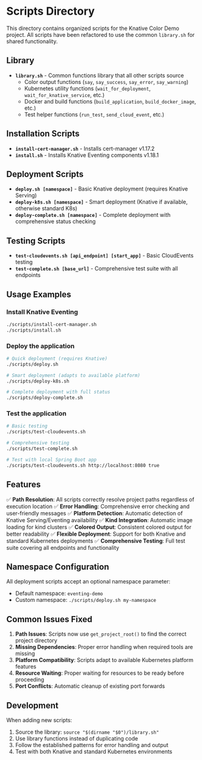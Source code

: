 # Scripts Directory

This directory contains organized scripts for the Knative Color Demo project. All scripts have been refactored to use the common `library.sh` for shared functionality.

## Library

- **`library.sh`** - Common functions library that all other scripts source
  - Color output functions (`say`, `say_success`, `say_error`, `say_warning`)
  - Kubernetes utility functions (`wait_for_deployment`, `wait_for_knative_service`, etc.)
  - Docker and build functions (`build_application`, `build_docker_image`, etc.)
  - Test helper functions (`run_test`, `send_cloud_event`, etc.)

## Installation Scripts

- **`install-cert-manager.sh`** - Installs cert-manager v1.17.2
- **`install.sh`** - Installs Knative Eventing components v1.18.1

## Deployment Scripts

- **`deploy.sh [namespace]`** - Basic Knative deployment (requires Knative Serving)
- **`deploy-k8s.sh [namespace]`** - Smart deployment (Knative if available, otherwise standard K8s)
- **`deploy-complete.sh [namespace]`** - Complete deployment with comprehensive status checking

## Testing Scripts

- **`test-cloudevents.sh [api_endpoint] [start_app]`** - Basic CloudEvents testing
- **`test-complete.sh [base_url]`** - Comprehensive test suite with all endpoints

## Usage Examples

### Install Knative Eventing
```bash
./scripts/install-cert-manager.sh
./scripts/install.sh
```

### Deploy the application
```bash
# Quick deployment (requires Knative)
./scripts/deploy.sh

# Smart deployment (adapts to available platform)
./scripts/deploy-k8s.sh

# Complete deployment with full status
./scripts/deploy-complete.sh
```

### Test the application
```bash
# Basic testing
./scripts/test-cloudevents.sh

# Comprehensive testing
./scripts/test-complete.sh

# Test with local Spring Boot app
./scripts/test-cloudevents.sh http://localhost:8080 true
```

## Features

✅ **Path Resolution**: All scripts correctly resolve project paths regardless of execution location
✅ **Error Handling**: Comprehensive error checking and user-friendly messages
✅ **Platform Detection**: Automatic detection of Knative Serving/Eventing availability
✅ **Kind Integration**: Automatic image loading for kind clusters
✅ **Colored Output**: Consistent colored output for better readability
✅ **Flexible Deployment**: Support for both Knative and standard Kubernetes deployments
✅ **Comprehensive Testing**: Full test suite covering all endpoints and functionality

## Namespace Configuration

All deployment scripts accept an optional namespace parameter:
- Default namespace: `eventing-demo`
- Custom namespace: `./scripts/deploy.sh my-namespace`

## Common Issues Fixed

1. **Path Issues**: Scripts now use `get_project_root()` to find the correct project directory
2. **Missing Dependencies**: Proper error handling when required tools are missing
3. **Platform Compatibility**: Scripts adapt to available Kubernetes platform features
4. **Resource Waiting**: Proper waiting for resources to be ready before proceeding
5. **Port Conflicts**: Automatic cleanup of existing port forwards

## Development

When adding new scripts:
1. Source the library: `source "$(dirname "$0")/library.sh"`
2. Use library functions instead of duplicating code
3. Follow the established patterns for error handling and output
4. Test with both Knative and standard Kubernetes environments
